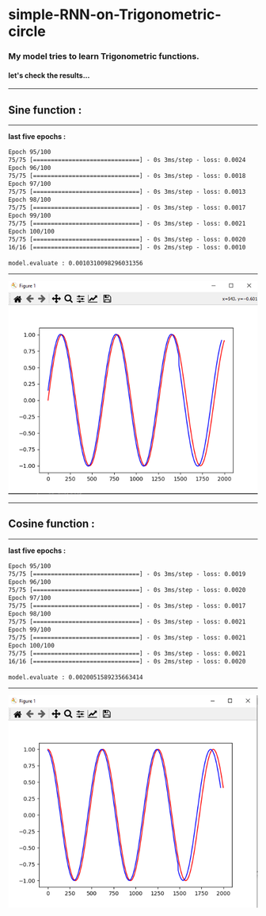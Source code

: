 # simple-RNN-on-Trigonometric-circle

### **My model tries to learn Trigonometric functions.**
#### let's check the results...

<hr>

## Sine function :
<hr>

**last five epochs :**
```
Epoch 95/100
75/75 [==============================] - 0s 3ms/step - loss: 0.0024
Epoch 96/100
75/75 [==============================] - 0s 3ms/step - loss: 0.0018
Epoch 97/100
75/75 [==============================] - 0s 3ms/step - loss: 0.0013
Epoch 98/100
75/75 [==============================] - 0s 3ms/step - loss: 0.0017
Epoch 99/100
75/75 [==============================] - 0s 3ms/step - loss: 0.0021
Epoch 100/100
75/75 [==============================] - 0s 3ms/step - loss: 0.0020
16/16 [==============================] - 0s 2ms/step - loss: 0.0010

model.evaluate : 0.0010310098296031356
```
<hr>

![Sine](Sine.png)

<hr>

## Cosine function :

<hr>

**last five epochs :**
```
Epoch 95/100
75/75 [==============================] - 0s 3ms/step - loss: 0.0019
Epoch 96/100
75/75 [==============================] - 0s 3ms/step - loss: 0.0020
Epoch 97/100
75/75 [==============================] - 0s 3ms/step - loss: 0.0017
Epoch 98/100
75/75 [==============================] - 0s 3ms/step - loss: 0.0021
Epoch 99/100
75/75 [==============================] - 0s 3ms/step - loss: 0.0021
Epoch 100/100
75/75 [==============================] - 0s 3ms/step - loss: 0.0021
16/16 [==============================] - 0s 2ms/step - loss: 0.0020

model.evaluate : 0.0020051589235663414
```
<hr>

![Cosine](Cosine.png)
